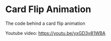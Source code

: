 # Card Flip Animation
The code behind a card flip animation

Youtube video: https://youtu.be/yxGD3y81WBA
